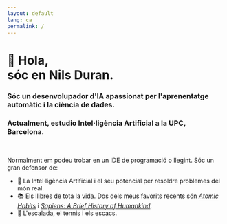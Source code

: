 ```yaml
---
layout: default
lang: ca
permalink: /
---
```


# 👋 Hola, <br/> sóc en Nils Duran.

### Sóc un desenvolupador d'IA apassionat per l'aprenentatge automàtic i la ciència de dades.

### Actualment, estudio Intel·ligència Artificial a la UPC, Barcelona.

<br>

Normalment em podeu trobar en un IDE de programació o llegint.
Sóc un gran defensor de:

- 🧠 La Intel·ligència Artificial i el seu potencial per resoldre problemes del món real.
- 📚 Els llibres de tota la vida. Dos dels meus favorits recents són [_Atomic Habits_](https://www.goodreads.com/book/show/40121378-atomic-habits) i [_Sapiens: A Brief History of Humankind_](https://www.goodreads.com/book/show/23692271-sapiens).
- 🧗 L'escalada, el tennis i els escacs.

<br>


